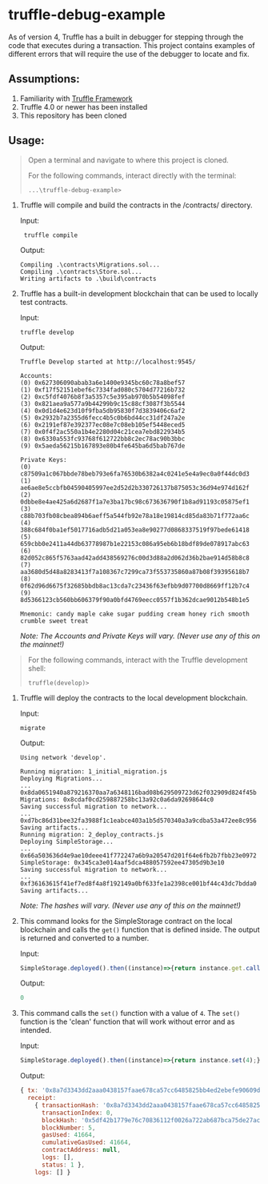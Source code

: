 truffle-debug-example
=====================
As of version 4, Truffle has a built in debugger for stepping through the code that executes during a transaction.  This project contains examples of different errors that will require the use of the debugger to locate and fix.

Assumptions:
------------
1. Familiarity with [Truffle Framework](http://truffleframework.com/)
1. Truffle 4.0 or newer has been installed
1. This repository has been cloned

Usage:
------
> Open a terminal and navigate to where this project is cloned.
> 
> For the following commands, interact directly with the terminal:
>
> `...\truffle-debug-example>`

1. Truffle will compile and build the contracts in the /contracts/ directory.

    Input:
    ```
     truffle compile
    ```

    Output:
    ```
    Compiling .\contracts\Migrations.sol...
    Compiling .\contracts\Store.sol...
    Writing artifacts to .\build\contracts
    ```

1. Truffle has a built-in development blockchain that can be used to locally test contracts. 
    
    Input:
    ```
    truffle develop
    ```

    Output:
    ```
    Truffle Develop started at http://localhost:9545/

    Accounts:
    (0) 0x627306090abab3a6e1400e9345bc60c78a8bef57
    (1) 0xf17f52151ebef6c7334fad080c5704d77216b732
    (2) 0xc5fdf4076b8f3a5357c5e395ab970b5b54098fef
    (3) 0x821aea9a577a9b44299b9c15c88cf3087f3b5544
    (4) 0x0d1d4e623d10f9fba5db95830f7d3839406c6af2
    (5) 0x2932b7a2355d6fecc4b5c0b6bd44cc31df247a2e
    (6) 0x2191ef87e392377ec08e7c08eb105ef5448eced5
    (7) 0x0f4f2ac550a1b4e2280d04c21cea7ebd822934b5
    (8) 0x6330a553fc93768f612722bb8c2ec78ac90b3bbc
    (9) 0x5aeda56215b167893e80b4fe645ba6d5bab767de

    Private Keys:
    (0) c87509a1c067bbde78beb793e6fa76530b6382a4c0241e5e4a9ec0a0f44dc0d3
    (1) ae6ae8e5ccbfb04590405997ee2d52d2b330726137b875053c36d94e974d162f
    (2) 0dbbe8e4ae425a6d2687f1a7e3ba17bc98c673636790f1b8ad91193c05875ef1
    (3) c88b703fb08cbea894b6aeff5a544fb92e78a18e19814cd85da83b71f772aa6c
    (4) 388c684f0ba1ef5017716adb5d21a053ea8e90277d0868337519f97bede61418
    (5) 659cbb0e2411a44db63778987b1e22153c086a95eb6b18bdf89de078917abc63
    (6) 82d052c865f5763aad42add438569276c00d3d88a2d062d36b2bae914d58b8c8
    (7) aa3680d5d48a8283413f7a108367c7299ca73f553735860a87b08f39395618b7
    (8) 0f62d96d6675f32685bbdb8ac13cda7c23436f63efbb9d07700d8669ff12b7c4
    (9) 8d5366123cb560bb606379f90a0bfd4769eecc0557f1b362dcae9012b548b1e5

    Mnemonic: candy maple cake sugar pudding cream honey rich smooth crumble sweet treat
    ```
    *Note: The Accounts and Private Keys will vary. (Never use any of this on the mainnet!)*

> For the following commands, interact with the Truffle development shell:
> 
> `truffle(develop)>`

1. Truffle will deploy the contracts to the local development blockchain.

    Input:
    ```
    migrate
    ```

    Output:
    ```
    Using network 'develop'.

    Running migration: 1_initial_migration.js
    Deploying Migrations...
    ... 0x8da0651940a879216370aa7a6348116bad08b629509723d62f032909d824f45b
    Migrations: 0x8cdaf0cd259887258bc13a92c0a6da92698644c0
    Saving successful migration to network...
    ... 0xd7bc86d31bee32fa3988f1c1eabce403a1b5d570340a3a9cdba53a472ee8c956
    Saving artifacts...
    Running migration: 2_deploy_contracts.js
    Deploying SimpleStorage...
    ... 0x66a503636d4e9ae10deee41f772247a6b9a20547d201f64e6fb2b7fbb23e0972
    SimpleStorage: 0x345ca3e014aaf5dca488057592ee47305d9b3e10
    Saving successful migration to network...
    ... 0xf36163615f41ef7ed8f4a8f192149a0bf633fe1a2398ce001bf44c43dc7bdda0
    Saving artifacts...
    ```
    *Note: The hashes will vary. (Never use any of this on the mainnet!)*

1. This command looks for the SimpleStorage contract on the local blockchain and calls the `get()` function that is defined inside.  The output is returned and converted to a number.

    Input:
    ```javascript
    SimpleStorage.deployed().then((instance)=>{return instance.get.call();}).then((value)=>{return value.toNumber()});
    ```

    Output:
    ```javascript
    0
    ```

1.  This command calls the `set()` function with a value of `4`.  The `set()` function is the 'clean' function that will work without error and as intended.
    
    Input:
    ```javascript
    SimpleStorage.deployed().then((instance)=>{return instance.set(4);});
    ```

    Output:
    ```javascript
    { tx: '0x8a7d3343dd2aaa0438157faae678ca57cc6485825bb4ed2ebefe90609dd268ce',
      receipt:
        { transactionHash: '0x8a7d3343dd2aaa0438157faae678ca57cc6485825bb4ed2ebefe90609dd268ce',
          transactionIndex: 0,
          blockHash: '0x5df42b1779e76c70836112f0026a722ab687bca75de27ac11b460fb29882e0db',
          blockNumber: 5,
          gasUsed: 41664,
          cumulativeGasUsed: 41664,
          contractAddress: null,
          logs: [],
          status: 1 },
        logs: [] }
    ```
